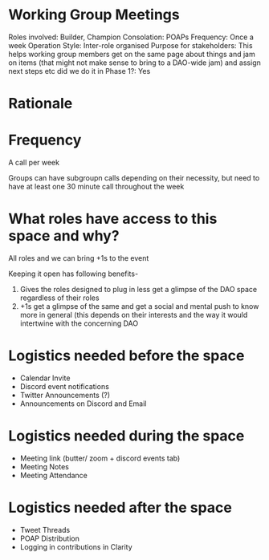 # Working Group Meetings

Roles involved: Builder, Champion
Consolation: POAPs
Frequency: Once a week
Operation Style: Inter-role organised
Purpose for stakeholders: This helps working group members get on the same page about things and jam on items (that might not make sense to bring to a DAO-wide jam) and assign next steps etc
did we do it in Phase 1?: Yes

# Rationale

# Frequency

A call per week

Groups can have subgroupn calls depending on their necessity, but need to have at least one 30 minute call throughout the week

# What roles have access to this space and why?

All roles and we can bring +1s to the event

Keeping it open has following benefits-

1. Gives the roles designed to plug in less get a glimpse of the DAO space regardless of their roles
2. +1s get a glimpse of the same and get a social and mental push to know more in general (this depends on their interests and the way it would intertwine with the concerning DAO

# Logistics needed before the space

- Calendar Invite
- Discord event notifications
- Twitter Announcements (?)
- Announcements on Discord and Email

# Logistics needed during the space

- Meeting link  (butter/ zoom + discord events tab)
- Meeting Notes
- Meeting Attendance

# Logistics needed after the space

- Tweet Threads
- POAP Distribution
- Logging in contributions in Clarity